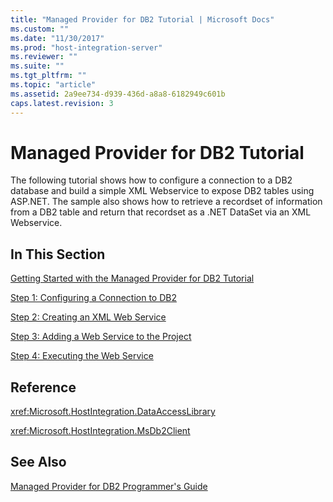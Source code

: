 ```yaml
---
title: "Managed Provider for DB2 Tutorial | Microsoft Docs"
ms.custom: ""
ms.date: "11/30/2017"
ms.prod: "host-integration-server"
ms.reviewer: ""
ms.suite: ""
ms.tgt_pltfrm: ""
ms.topic: "article"
ms.assetid: 2a9ee734-d939-436d-a8a8-6182949c601b
caps.latest.revision: 3
---
```

# Managed Provider for DB2 Tutorial
The following tutorial shows how to configure a connection to a DB2 database and build a simple XML Webservice to expose DB2 tables using ASP.NET. The sample also shows how to retrieve a recordset of information from a DB2 table and return that recordset as a .NET DataSet via an XML Webservice.  
  
## In This Section  
 [Getting Started with the Managed Provider for DB2 Tutorial](../core/getting-started-with-the-managed-provider-for-db2-tutorial.md)  
  
 [Step 1: Configuring a Connection to DB2](../core/step-1-configuring-a-connection-to-db2.md)  
  
 [Step 2: Creating an XML Web Service](../core/step-2-creating-an-xml-web-service.md)  
  
 [Step 3: Adding a Web Service to the Project](../core/step-3-adding-a-web-service-to-the-project.md)  
  
 [Step 4: Executing the Web Service](../core/step-4-executing-the-web-service.md)  
  
## Reference  
 <xref:Microsoft.HostIntegration.DataAccessLibrary>  
  
 <xref:Microsoft.HostIntegration.MsDb2Client>  
  
## See Also  
 [Managed Provider for DB2 Programmer's Guide](../core/managed-provider-for-db2-programmer-s-guide1.md)